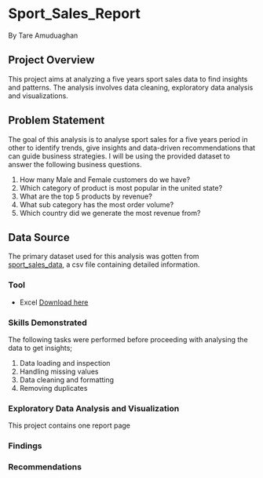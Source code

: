 # Sport_Sales_Report
  By Tare Amuduaghan

## Project Overview

This project aims at analyzing a five years sport sales data to find insights and patterns. The analysis involves data cleaning, exploratory data analysis and visualizations.

## Problem Statement
The goal of this analysis is to analyse sport sales for a five years period in other to identify trends, give insights and data-driven recommendations that can guide business strategies. I will be using the provided dataset to answer the following business questions.

1. How many Male and Female customers do we have?
2. Which category of product is most popular in the united state?
3. What are the top 5 products by revenue?
4. What sub category has the most order volume?
5. Which country did we generate the most revenue from?

## Data Source
The primary dataset used for this analysis was gotten from [sport_sales_data](https://kaggle.com), a csv file containing detailed information.

### Tool
- Excel [Download here](https://microsoft.com)

### Skills Demonstrated
The following tasks were performed before proceeding with analysing the data to get insights;

1. Data loading and inspection
2. Handling missing values
3. Data cleaning and formatting
4. Removing duplicates

### Exploratory Data Analysis and Visualization
This project contains one report page

### Findings

### Recommendations
   
